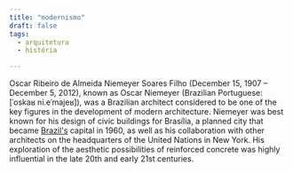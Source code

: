 ```yaml
---
title: "modernismo"
draft: false
tags:
  - arquitetura
  - história

---
```


Oscar Ribeiro de Almeida Niemeyer Soares Filho (December 15, 1907 – December 5, 2012), known as Oscar Niemeyer (Brazilian Portuguese: [ˈoskaʁ ni.eˈmajeʁ]), was a Brazilian architect considered to be one of the key figures in the development of modern architecture. Niemeyer was best known for his design of civic buildings for Brasília, a planned city that became [Brazil's](https://en.wikipedia.org/wiki/Oscar_Niemeyer) capital in 1960, as well as his collaboration with other architects on the headquarters of the United Nations in New York. His exploration of the aesthetic possibilities of reinforced concrete was highly influential in the late 20th and early 21st centuries.
